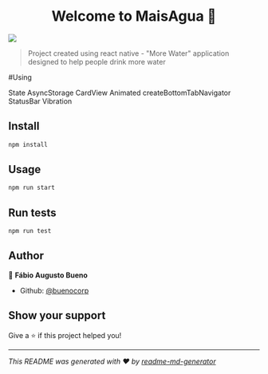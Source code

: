 <h1 align="center">Welcome to MaisAgua 👋</h1>
<p>
  <img src="https://img.shields.io/badge/version-1.0.0-blue.svg?cacheSeconds=2592000" />
</p>

> Project created using react native - "More Water" application designed to help people drink more water

#Using

State
AsyncStorage
CardView
Animated
createBottomTabNavigator
StatusBar
Vibration

## Install

```sh
npm install
```

## Usage

```sh
npm run start
```

## Run tests

```sh
npm run test
```

## Author

👤 **Fábio Augusto Bueno**

* Github: [@buenocorp](https://github.com/buenocorp)

## Show your support

Give a ⭐️ if this project helped you!

***
_This README was generated with ❤️ by [readme-md-generator](https://github.com/kefranabg/readme-md-generator)_